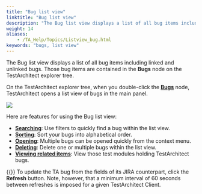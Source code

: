 ```yaml
--- 
title: "Bug list view"
linktitle: "Bug list view"
description: "The Bug list view displays a list of all bug items including linked and unlinked bugs. Those bug items are contained in the Bugs node on the TestArchitect explorer tree."
weight: 14
aliases: 
    - /TA_Help/Topics/Listview_bug.html
keywords: "bugs, list view"
---
```


The Bug list view displays a list of all bug items including linked and unlinked bugs. Those bug items are contained in the **Bugs** node on the TestArchitect explorer tree.

On the TestArchitect explorer tree, when you double-click the [**Bugs**](/user-guide/projects-and-project-items/project-items/testarchitect-bugs/) node, TestArchitect opens a list view of bugs in the main panel.

![](/images/TA_Help/Images/Listview_bug.png)

Here are features for using the Bug list view:

-   [**Searching**](/user-guide/projects-and-project-items/project-items/list-view/common-operations/filters): Use filters to quickly find a bug within the list view.
-   [**Sorting**](/user-guide/projects-and-project-items/project-items/list-view/common-operations/sorting): Sort your bugs into alphabetical order.
-   **[Opening](/user-guide/projects-and-project-items/project-items/testarchitect-bugs/viewing-ta-bugs)**: Multiple bugs can be opened quickly from the context menu.
-   **[Deleting](/user-guide/projects-and-project-items/project-items/testarchitect-bugs/deleting-ta-bugs)**: Delete one or multiple bugs within the list view.
-   **[Viewing related items](/user-guide/projects-and-project-items/project-items/testarchitect-bugs/#section_rkf_vtw_mn)**: View those test modules holding TestArchitect bugs.

{{<tip>}} To update the TA bug from the fields of its JIRA counterpart, click the **Refresh** button. Note, however, that a minimum interval of 60 seconds between refreshes is imposed for a given TestArchitect Client.



